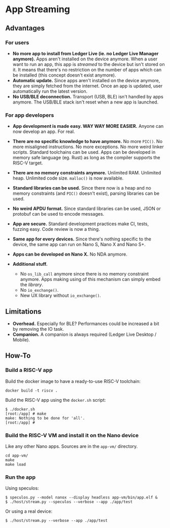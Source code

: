 # App Streaming


## Advantages

### For users

- **No more app to install from Ledger Live (ie. no Ledger Live Manager anymore).** Apps aren't installed on the device anymore. When a user want to run an app, this app is *streamed* to the device but isn't stored on it. It means that there's no restriction on the number of apps which can be installed (this concept doesn't exist anymore).
- **Automatic update.** Since apps aren't installed on the device anymore, they are simply fetched from the internet. Once an app is updated, user automatically run the latest version.
- **No USB/BLE deconnection.** Transport (USB, BLE) isn't handled by apps anymore. The USB/BLE stack isn't reset when a new app is launched.


### For app developers

- **App development is made easy. WAY WAY MORE EASIER.** Anyone can now develop an app. For real.
- **There are no specific knowledge to have anymore.** No more `PIC()`. No more misaligned instructions. No more exceptions. No more weird linker scripts. Standard toolchains can be used. Apps can be developed in memory safe language (eg. Rust) as long as the compiler supports the RISC-V target.
- **There are no memory constraints anymore.** Unlimited RAM. Unlimited heap. Unlimited code size. `malloc()` is now available.
- **Standard libraries can be used.** Since there now is a heap and no memory constraints (and `PIC()` doesn't exist), parsing libraries can be used.
- **No weird APDU format.** Since standard libraries can be used, JSON or protobuf can be used to encode messages.
- **App are secure.** Standard development practices make CI, tests, fuzzing easy. Code review is now a thing.
- **Same app for every devices.** Since there's nothing specific to the device, the same app can run on Nano S, Nano X and Nano S+.
- **Apps can be developed on Nano X.** No NDA anymore.
- **Additional stuff.**

  - No `os_lib_call` anymore since there is no memory constraint anymore. Apps making using of this mechanism can simply embed the *library*.
  - No `io_exchange()`.
  - New UX library without `io_exchange()`.


## Limitations

- **Overhead.** Especially for BLE? Performances could be increased a bit by removing the IO task.
- **Companion.** A companion  is always required (Ledger Live Desktop / Mobile).


## How-To

### Build a RISC-V app

Build the docker image to have a ready-to-use RISC-V toolchain:

```console
docker build -t riscv .
```

Build the RISC-V app using the `docker.sh` script:

```console
$ ./docker.sh
[root:/app] # make
make: Nothing to be done for 'all'.
[root:/app] #
```

### Build the RISC-V VM and install it on the Nano device

Like any other Nano apps. Sources are in the `app-vm/` directory.

```console
cd app-vm/
make
make load
```

### Run the app

Using speculos:

```console
$ speculos.py --model nanox --display headless app-vm/bin/app.elf &
$ ./host/stream.py --speculos --verbose --app ./app/test
```

Or using a real device:

```console
$ ./host/stream.py --verbose --app ./app/test
```
